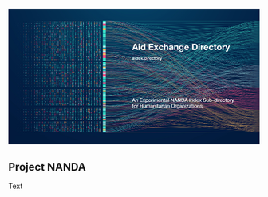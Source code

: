 ![NANDA Sub-directory](https://github.com/Aidex-Directory/About/blob/main/media/AidExchange1000.png)
## Project NANDA

Text
